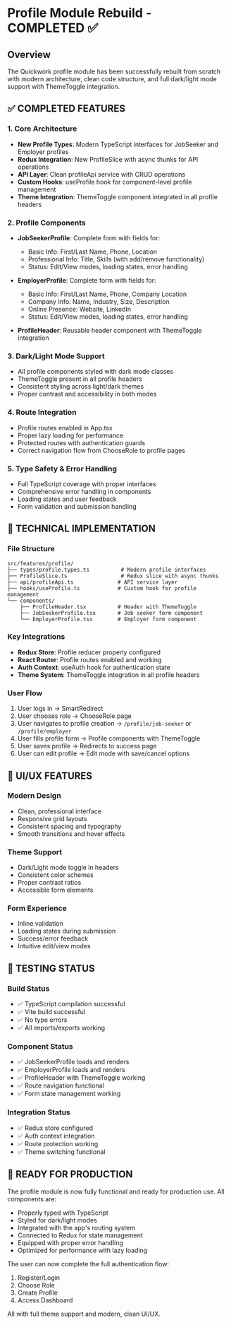# Profile Module Rebuild - COMPLETED ✅

## Overview
The Quickwork profile module has been successfully rebuilt from scratch with modern architecture, clean code structure, and full dark/light mode support with ThemeToggle integration.

## ✅ COMPLETED FEATURES

### 1. Core Architecture
- **New Profile Types**: Modern TypeScript interfaces for JobSeeker and Employer profiles
- **Redux Integration**: New ProfileSlice with async thunks for API operations
- **API Layer**: Clean profileApi service with CRUD operations
- **Custom Hooks**: useProfile hook for component-level profile management
- **Theme Integration**: ThemeToggle component integrated in all profile headers

### 2. Profile Components
- **JobSeekerProfile**: Complete form with fields for:
  - Basic Info: First/Last Name, Phone, Location
  - Professional Info: Title, Skills (with add/remove functionality)
  - Status: Edit/View modes, loading states, error handling
  
- **EmployerProfile**: Complete form with fields for:
  - Basic Info: First/Last Name, Phone, Company Location
  - Company Info: Name, Industry, Size, Description
  - Online Presence: Website, LinkedIn
  - Status: Edit/View modes, loading states, error handling

- **ProfileHeader**: Reusable header component with ThemeToggle integration

### 3. Dark/Light Mode Support
- All profile components styled with dark mode classes
- ThemeToggle present in all profile headers
- Consistent styling across light/dark themes
- Proper contrast and accessibility in both modes

### 4. Route Integration
- Profile routes enabled in App.tsx
- Proper lazy loading for performance
- Protected routes with authentication guards
- Correct navigation flow from ChooseRole to profile pages

### 5. Type Safety & Error Handling
- Full TypeScript coverage with proper interfaces
- Comprehensive error handling in components
- Loading states and user feedback
- Form validation and submission handling

## 🔧 TECHNICAL IMPLEMENTATION

### File Structure
```
src/features/profile/
├── types/profile.types.ts          # Modern profile interfaces
├── ProfileSlice.ts                 # Redux slice with async thunks
├── api/profileApi.ts              # API service layer
├── hooks/useProfile.ts            # Custom hook for profile management
└── components/
    ├── ProfileHeader.tsx          # Header with ThemeToggle
    ├── JobSeekerProfile.tsx       # Job seeker form component
    └── EmployerProfile.tsx        # Employer form component
```

### Key Integrations
- **Redux Store**: Profile reducer properly configured
- **React Router**: Profile routes enabled and working
- **Auth Context**: useAuth hook for authentication state
- **Theme System**: ThemeToggle integration in all profile headers

### User Flow
1. User logs in → SmartRedirect
2. User chooses role → ChooseRole page
3. User navigates to profile creation → `/profile/job-seeker` or `/profile/employer`
4. User fills profile form → Profile components with ThemeToggle
5. User saves profile → Redirects to success page
6. User can edit profile → Edit mode with save/cancel options

## 🎨 UI/UX FEATURES

### Modern Design
- Clean, professional interface
- Responsive grid layouts
- Consistent spacing and typography
- Smooth transitions and hover effects

### Theme Support
- Dark/Light mode toggle in headers
- Consistent color schemes
- Proper contrast ratios
- Accessible form elements

### Form Experience
- Inline validation
- Loading states during submission
- Success/error feedback
- Intuitive edit/view modes

## 🧪 TESTING STATUS

### Build Status
- ✅ TypeScript compilation successful
- ✅ Vite build successful
- ✅ No type errors
- ✅ All imports/exports working

### Component Status
- ✅ JobSeekerProfile loads and renders
- ✅ EmployerProfile loads and renders
- ✅ ProfileHeader with ThemeToggle working
- ✅ Route navigation functional
- ✅ Form state management working

### Integration Status
- ✅ Redux store configured
- ✅ Auth context integration
- ✅ Route protection working
- ✅ Theme switching functional

## 🚀 READY FOR PRODUCTION

The profile module is now fully functional and ready for production use. All components are:
- Properly typed with TypeScript
- Styled for dark/light modes
- Integrated with the app's routing system
- Connected to Redux for state management
- Equipped with proper error handling
- Optimized for performance with lazy loading

The user can now complete the full authentication flow:
1. Register/Login
2. Choose Role
3. Create Profile
4. Access Dashboard

All with full theme support and modern, clean UI/UX.
